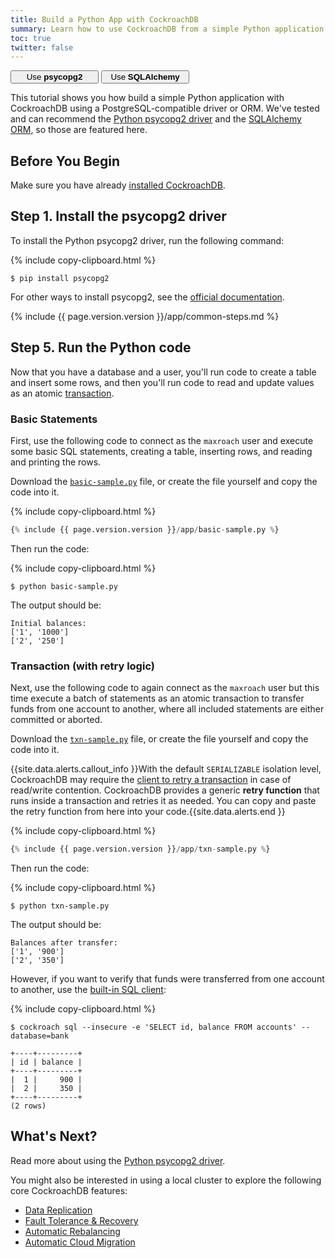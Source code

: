 ```yaml
---
title: Build a Python App with CockroachDB
summary: Learn how to use CockroachDB from a simple Python application with the psycopg2 driver.
toc: true
twitter: false
---
```


<div class="filters filters-big clearfix">
    <a href="build-a-python-app-with-cockroachdb.html"><button style="width: 28%" class="filter-button current">Use <strong>psycopg2</strong></button></a>
    <a href="build-a-python-app-with-cockroachdb-sqlalchemy.html"><button style="width: 28%" class="filter-button">Use <strong>SQLAlchemy</strong></button></a>
</div>

This tutorial shows you how build a simple Python application with CockroachDB using a PostgreSQL-compatible driver or ORM. We've tested and can recommend the [Python psycopg2 driver](http://initd.org/psycopg/docs/) and the [SQLAlchemy ORM](https://docs.sqlalchemy.org/en/latest/), so those are featured here.


## Before You Begin

Make sure you have already [installed CockroachDB](install-cockroachdb.html).

## Step 1. Install the psycopg2 driver

To install the Python psycopg2 driver, run the following command:

{% include copy-clipboard.html %}
~~~ shell
$ pip install psycopg2
~~~

For other ways to install psycopg2, see the [official documentation](http://initd.org/psycopg/docs/install.html).

{% include {{ page.version.version }}/app/common-steps.md %}

## Step 5. Run the Python code

Now that you have a database and a user, you'll run code to create a table and insert some rows, and then you'll run code to read and update values as an atomic [transaction](transactions.html).

### Basic Statements

First, use the following code to connect as the `maxroach` user and execute some basic SQL statements, creating a table, inserting rows, and reading and printing the rows.

Download the <a href="https://raw.githubusercontent.com/cockroachdb/docs/master/_includes/{{ page.version.version }}/app/basic-sample.py" download><code>basic-sample.py</code></a> file, or create the file yourself and copy the code into it.

{% include copy-clipboard.html %}
~~~ python
{% include {{ page.version.version }}/app/basic-sample.py %}
~~~

Then run the code:

{% include copy-clipboard.html %}
~~~ shell
$ python basic-sample.py
~~~

The output should be:

~~~
Initial balances:
['1', '1000']
['2', '250']
~~~

### Transaction (with retry logic)

Next, use the following code to again connect as the `maxroach` user but this time execute a batch of statements as an atomic transaction to transfer funds from one account to another, where all included statements are either committed or aborted.

Download the <a href="https://raw.githubusercontent.com/cockroachdb/docs/master/_includes/{{ page.version.version }}/app/txn-sample.py" download><code>txn-sample.py</code></a> file, or create the file yourself and copy the code into it.

{{site.data.alerts.callout_info }}With the default <code>SERIALIZABLE</code> isolation level, CockroachDB may require the <a href="transactions.html#transaction-retries">client to retry a transaction</a> in case of read/write contention. CockroachDB provides a generic <strong>retry function</strong> that runs inside a transaction and retries it as needed. You can copy and paste the retry function from here into your code.{{site.data.alerts.end }}

{% include copy-clipboard.html %}
~~~ python
{% include {{ page.version.version }}/app/txn-sample.py %}
~~~

Then run the code:

{% include copy-clipboard.html %}
~~~ shell
$ python txn-sample.py
~~~

The output should be:

~~~ shell
Balances after transfer:
['1', '900']
['2', '350']
~~~

However, if you want to verify that funds were transferred from one account to another, use the [built-in SQL client](use-the-built-in-sql-client.html):

{% include copy-clipboard.html %}
~~~ shell
$ cockroach sql --insecure -e 'SELECT id, balance FROM accounts' --database=bank
~~~

~~~
+----+---------+
| id | balance |
+----+---------+
|  1 |     900 |
|  2 |     350 |
+----+---------+
(2 rows)
~~~

## What's Next?

Read more about using the [Python psycopg2 driver](http://initd.org/psycopg/docs/).

You might also be interested in using a local cluster to explore the following core CockroachDB features:

- [Data Replication](demo-data-replication.html)
- [Fault Tolerance & Recovery](demo-fault-tolerance-and-recovery.html)
- [Automatic Rebalancing](demo-automatic-rebalancing.html)
- [Automatic Cloud Migration](demo-automatic-cloud-migration.html)
